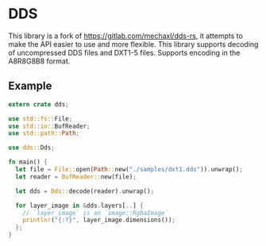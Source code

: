 # DDS

This library is a fork of https://gitlab.com/mechaxl/dds-rs, it attempts to make the API easier to use and more flexible.
This library supports decoding of uncompressed DDS files and DXT1-5 files. Supports encoding in the A8R8G8B8 format.

## Example
```rust
extern crate dds;

use std::fs::File;
use std::io::BufReader;
use std::path::Path;

use dds::Dds;

fn main() {
  let file = File::open(Path::new("./samples/dxt1.dds")).unwrap();
  let reader = BufReader::new(file);

  let dds = Dds::decode(reader).unwrap();

  for layer_image in &dds.layers[..] {
    // `layer_image` is an `image::RgbaImage`
    println!("{:?}", layer_image.dimensions());
  };
}
```
